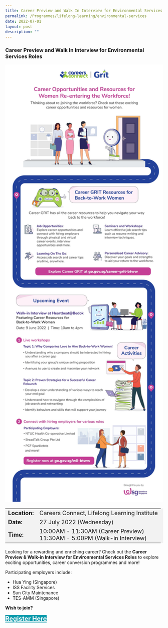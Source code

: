 ```yaml
---
title: Career Preview and Walk In Interview for Environmental Services Roles
permalink: /Programmes/lifelong-learning/environmental-services
date: 2022-07-01
layout: post
description: ""
---
```

### Career Preview and Walk In Interview for Environmental Services Roles ###

<img style="width:600px; height:auto" src="/images/Programmes%20(June%202022)/poster_backtoworkwomen.jpg">

<table  style="font-size:130%; background-color:#f2f2f2">
	<tbody>
		<tr>
			 <td><b>Location:</b></td><td>Careers Connect, Lifelong Learning Institute</td>
		</tr>
		<tr>
		 <td><b>Date:</b> </td><td>27 July 2022 (Wednesday)</td>
		</tr>
		<tr>
			<td> <b>Time:</b> </td><td>10:00AM - 11:30AM (Career Preview)<br>11:30AM - 5:00PM (Walk-in Interview)</td>
		</tr>
	</tbody>
</table>

Looking for a rewarding and enriching career? Check out the <b>Career Preview & Walk-in Interview for Environmental Services Roles</b> to explore exciting opportunities, career conversion programmes and more!

Participating employers include:

*   Hua Ying (Singapore)
*   ISS Facility Services
*   Sun City Maintenance
*   TES-AMM (Singapore)

<b>Wish to join?</b>
<div>
	<a href="https://go.gov.sg/escp-27july" style="font-size:20px; width:35%; height:60px; background-color:#0899AA; color:white" class="bp-button"><b>Register Here</b></a>
</div>